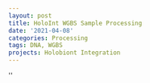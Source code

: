 ```yaml
---
layout: post
title: HoloInt WGBS Sample Processing
date: '2021-04-08'
categories: Processing
tags: DNA, WGBS
projects: Holobiont Integration
---
```



''



